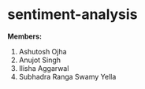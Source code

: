 # sentiment-analysis

**Members:**
1. Ashutosh Ojha
2. Anujot Singh
3. Ilisha Aggarwal
4. Subhadra Ranga Swamy Yella
